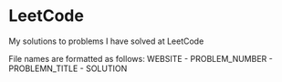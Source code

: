 # LeetCode
My solutions to problems I have solved at LeetCode

File names are formatted as follows: 
WEBSITE - PROBLEM_NUMBER - PROBLEMN_TITLE - SOLUTION 
